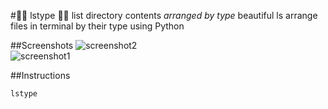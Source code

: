 #:evergreen_tree::evergreen_tree: lstype :evergreen_tree::evergreen_tree:
list directory contents *arranged by type* 
beautiful ls
arrange files in terminal by their type using Python

##Screenshots
![screenshot2](http://i.imgur.com/mMyaWi1.png)
<br>
![screenshot1](http://i.imgur.com/TIB2o90.png)

##Instructions
```
lstype
```



